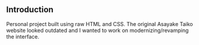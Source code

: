 ## Introduction

Personal project built using raw HTML and CSS. The original Asayake Taiko website looked outdated and I wanted to work on modernizing/revamping the interface.

